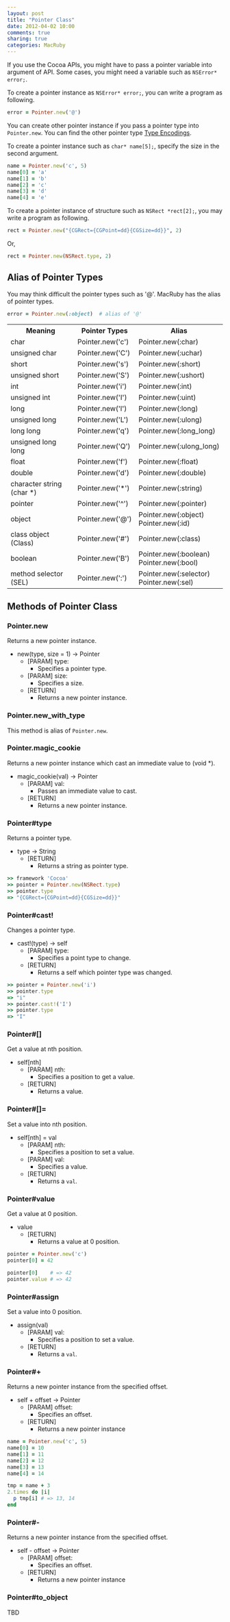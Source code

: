 ```yaml
---
layout: post
title: "Pointer Class"
date: 2012-04-02 10:00
comments: true
sharing: true
categories: MacRuby
---
```


If you use the Cocoa APIs, you might have to pass a pointer variable into argument of API. Some cases, you might need a variable such as `NSError* error;`.

To create a pointer instance as `NSError* error;`, you can write a program as following.

```ruby
error = Pointer.new('@')
```

You can create other pointer instance if you pass a pointer type into `Pointer.new`. You can find the other pointer type [Type Encodings](https://developer.apple.com/library/mac/#documentation/Cocoa/Conceptual/ObjCRuntimeGuide/Articles/ocrtTypeEncodings.html).

To create a pointer instance such as `char* name[5];`, specify the size in the second argument.

```ruby
name = Pointer.new('c', 5)
name[0] = 'a'
name[1] = 'b'
name[2] = 'c'
name[3] = 'd'
name[4] = 'e'
```

To create a pointer instance of structure such as `NSRect *rect[2];`, you may write a program as following.

```ruby
rect = Pointer.new("{CGRect={CGPoint=dd}{CGSize=dd}}", 2)
```

Or,

```ruby
rect = Pointer.new(NSRect.type, 2)
```


## Alias of Pointer Types
You may think difficult the pointer types such as '@'. MacRuby has the alias of pointer types. 

```ruby
error = Pointer.new(:object)  # alias of '@'
```

<table class="table">
<tr><th>Meaning</th><th>Pointer Types</th><th>Alias</th>
<tr><td>char</td><td>Pointer.new('c')</td><td>Pointer.new(:char)</td></tr>
<tr><td>unsigned char</td><td>Pointer.new('C')</td><td>Pointer.new(:uchar)</td></tr>
<tr><td>short</td><td>Pointer.new('s')</td><td>Pointer.new(:short)</td></tr>
<tr><td>unsigned short</td><td>Pointer.new('S')</td><td>Pointer.new(:ushort)</td></tr>
<tr><td>int</td><td>Pointer.new('i')</td><td>Pointer.new(:int)</td></tr>
<tr><td>unsigned int</td><td>Pointer.new('I')</td><td>Pointer.new(:uint)</td></tr>
<tr><td>long</td><td>Pointer.new('l')</td><td>Pointer.new(:long)</td></tr>
<tr><td>unsigned long</td><td>Pointer.new('L')</td><td>Pointer.new(:ulong)</td></tr>
<tr><td>long long</td><td>Pointer.new('q')</td><td>Pointer.new(:long_long)</td></tr>
<tr><td>unsigned long long</td><td>Pointer.new('Q')</td><td>Pointer.new(:ulong_long)</td></tr>
<tr><td>float</td><td>Pointer.new('f')</td><td>Pointer.new(:float)</td></tr>
<tr><td>double</td><td>Pointer.new('d')</td><td>Pointer.new(:double)</td></tr>
<tr><td>character string (char *)</td><td>Pointer.new('*')</td><td>Pointer.new(:string)</td></tr>
<tr><td>pointer</td><td>Pointer.new('^')</td><td>Pointer.new(:pointer)</td></tr>
<tr><td>object</td><td>Pointer.new('@')</td><td>Pointer.new(:object)<br>Pointer.new(:id)</td></tr>
<tr><td>class object (Class)</td><td>Pointer.new('#')</td><td>Pointer.new(:class)</td></tr>
<tr><td>boolean</td><td>Pointer.new('B')</td><td>Pointer.new(:boolean)<br>Pointer.new(:bool)</td></tr>
<tr><td>method selector (SEL)</td><td>Pointer.new(':')</td><td>Pointer.new(:selector)<br>Pointer.new(:sel)</td></tr>
</table>


## Methods of Pointer Class

### Pointer.new
Returns a new pointer instance.

- new(type, size = 1) -> Pointer
  - [PARAM] type:
	- Specifies a pointer type.
  - [PARAM] size:
	- Specifies a size.
  - [RETURN]
	- Returns a new pointer instance.


### Pointer.new_with_type
This method is alias of `Pointer.new`.


### Pointer.magic_cookie
Returns a new pointer instance which cast an immediate value to (void *).

- magic_cookie(val) -> Pointer
  - [PARAM] val:
	- Passes an immediate value to cast.
  - [RETURN]
	- Returns a new pointer instance.


### Pointer#type
Returns a pointer type.

- type -> String
  - [RETURN]
	- Returns a string as pointer type.

```ruby
>> framework 'Cocoa'
>> pointer = Pointer.new(NSRect.type)
>> pointer.type
=> "{CGRect={CGPoint=dd}{CGSize=dd}}"
```


### Pointer#cast!
Changes a pointer type.

- cast!(type) -> self
  - [PARAM] type:
	- Specifies a point type to change.
  - [RETURN]
	- Returns a self which pointer type was changed.

```ruby
>> pointer = Pointer.new('i')
>> pointer.type
=> "i"
>> pointer.cast!('I')
>> pointer.type
=> "I"
```


### Pointer#[]
Get a value at nth position.

- self[nth]
  - [PARAM] nth:
	- Specifies a position to get a value.
  - [RETURN]
	- Returns a value.


### Pointer#[]=
Set a value into nth position.

- self[nth] = val
  - [PARAM] nth:
	- Specifies a position to set a value.
  - [PARAM] val:
	- Specifies a value.
  - [RETURN]
	- Returns a `val`.


### Pointer#value
Get a value at 0 position.

- value
  - [RETURN]
    - Returns a value at 0 position.

```ruby
pointer = Pointer.new('c')
pointer[0] = 42

pointer[0]    # => 42
pointer.value # => 42
```


### Pointer#assign
Set a value into 0 position.

- assign(val)
  - [PARAM] val:
	- Specifies a position to set a value.
  - [RETURN]
	- Returns a `val`.


### Pointer#+
Returns a new pointer instance from the specified offset.

- self + offset -> Pointer
  - [PARAM] offset:
	- Specifies an offset.
  - [RETURN]
	- Returns a new pointer instance 

```ruby
name = Pointer.new('c', 5)
name[0] = 10
name[1] = 11
name[2] = 12
name[3] = 13
name[4] = 14

tmp = name + 3
2.times do |i|
  p tmp[i] # => 13, 14
end
```

### Pointer#-
Returns a new pointer instance from the specified offset.

- self - offset -> Pointer
  - [PARAM] offset:
	- Specifies an offset.
  - [RETURN]
	- Returns a new pointer instance 


### Pointer#to_object
TBD